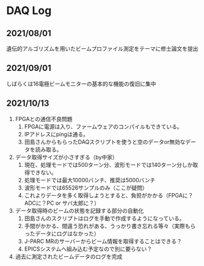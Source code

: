# DAQ Log

## 2021/08/01
遺伝的アルゴリズムを用いたビームプロファイル測定をテーマに修士論文を提出

## 2021/09/01
しばらくは16電極ビームモニターの基本的な機能の復旧に集中

## 2021/10/13
1. FPGAとの通信不良問題
   1. FPGAに電源は入り、ファームウェアのコンパイルもできている。
   2. IPアドレスにpingは通る。
   3. 田島さんからもらったDAQスクリプトを使うと空のデータor無効なデータを読み取る。
2. データ取得サイズが小さすぎる（by中家）
   1. 現在、処理モードでは500ターン分、波形モードでは140ターン分しか取得できない。
   2. 処理モードでは最大10000バンチ、推奨は5000バンチ
   3. 波形モードでは65526サンプルのみ（ここが疑問）
   4. これよりデータを多く取得しようとすると、負担がかかる（FPGAに？ADCに？PC or サバ太郎に？）
3. データ取得時のビームの状態を記録する部分の自動化
   1. 田島さんのスクリプトはログを手動で作成するようになっている。
   2. 手間がかかる、間違う恐れがある、うっかり書き忘れる等々（実際もらったデータにログはなかった）
   3. J-PARC MRのサーバーからビーム情報を取得することはできる？
   4. EPICSシステムへ組み込む予定なので別に要らない？
4. 過去に測定されたビームデータのログを完成
